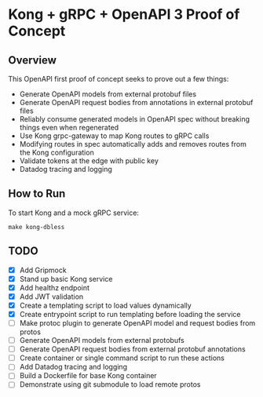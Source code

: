 # Kong + gRPC + OpenAPI 3 Proof of Concept

## Overview

This OpenAPI first proof of concept seeks to prove out a few things:

- Generate OpenAPI models from external protobuf files
- Generate OpenAPI request bodies from annotations in external protobuf files
- Reliably consume generated models in OpenAPI spec without breaking things even
when regenerated
- Use Kong grpc-gateway to map Kong routes to gRPC calls
- Modifying routes in spec automatically adds and removes routes from the Kong
configuration
- Validate tokens at the edge with public key
- Datadog tracing and logging

## How to Run

To start Kong and a mock gRPC service:

```shell
make kong-dbless
```

## TODO

- [x] Add Gripmock
- [x] Stand up basic Kong service
- [x] Add healthz endpoint
- [x] Add JWT validation
- [x] Create a templating script to load values dynamically
- [x] Create entrypoint script to run templating before loading the service
- [ ] Make protoc plugin to generate OpenAPI model and request bodies from protos
- [ ] Generate OpenAPI models from external protobufs
- [ ] Generate OpenAPI request bodies from external protobuf annotations
- [ ] Create container or single command script to run these actions
- [ ] Add Datadog tracing and logging
- [ ] Build a Dockerfile for base Kong container
- [ ] Demonstrate using git submodule to load remote protos
